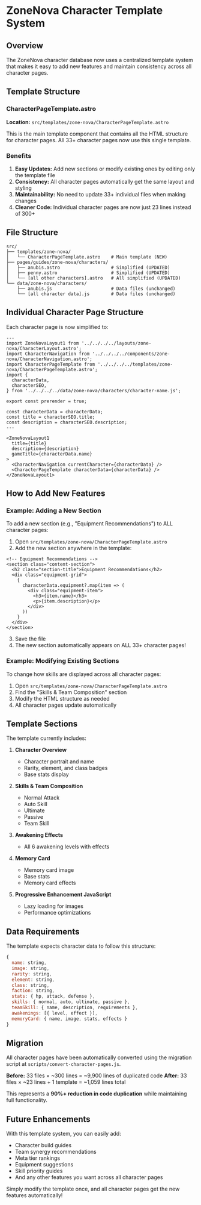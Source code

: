 # ZoneNova Character Template System

## Overview

The ZoneNova character database now uses a centralized template system that
makes it easy to add new features and maintain consistency across all character
pages.

## Template Structure

### CharacterPageTemplate.astro

**Location:** `src/templates/zone-nova/CharacterPageTemplate.astro`

This is the main template component that contains all the HTML structure for
character pages. All 33+ character pages now use this single template.

### Benefits

1. **Easy Updates:** Add new sections or modify existing ones by editing only
   the template file
2. **Consistency:** All character pages automatically get the same layout and
   styling
3. **Maintainability:** No need to update 33+ individual files when making
   changes
4. **Cleaner Code:** Individual character pages are now just 23 lines instead of
   300+

## File Structure

```
src/
├── templates/zone-nova/
│   └── CharacterPageTemplate.astro    # Main template (NEW)
├── pages/guides/zone-nova/characters/
│   ├── anubis.astro                   # Simplified (UPDATED)
│   ├── penny.astro                    # Simplified (UPDATED)
│   └── [all other characters].astro   # All simplified (UPDATED)
└── data/zone-nova/characters/
    ├── anubis.js                      # Data files (unchanged)
    └── [all character data].js        # Data files (unchanged)
```

## Individual Character Page Structure

Each character page is now simplified to:

```astro
---
import ZoneNovaLayout1 from '../../../../layouts/zone-nova/CharacterLayout.astro';
import CharacterNavigation from '../../../../components/zone-nova/CharacterNavigation.astro';
import CharacterPageTemplate from '../../../../templates/zone-nova/CharacterPageTemplate.astro';
import {
  characterData,
  characterSEO,
} from '../../../../data/zone-nova/characters/character-name.js';

export const prerender = true;

const characterData = characterData;
const title = characterSEO.title;
const description = characterSEO.description;
---

<ZoneNovaLayout1
  title={title}
  description={description}
  gameTitle={characterData.name}
>
  <CharacterNavigation currentCharacter={characterData} />
  <CharacterPageTemplate characterData={characterData} />
</ZoneNovaLayout1>
```

## How to Add New Features

### Example: Adding a New Section

To add a new section (e.g., "Equipment Recommendations") to ALL character pages:

1. Open `src/templates/zone-nova/CharacterPageTemplate.astro`
2. Add the new section anywhere in the template:

```astro
<!-- Equipment Recommendations -->
<section class="content-section">
  <h2 class="section-title">Equipment Recommendations</h2>
  <div class="equipment-grid">
    {
      characterData.equipment?.map(item => (
        <div class="equipment-item">
          <h3>{item.name}</h3>
          <p>{item.description}</p>
        </div>
      ))
    }
  </div>
</section>
```

3. Save the file
4. The new section automatically appears on ALL 33+ character pages!

### Example: Modifying Existing Sections

To change how skills are displayed across all character pages:

1. Open `src/templates/zone-nova/CharacterPageTemplate.astro`
2. Find the "Skills & Team Composition" section
3. Modify the HTML structure as needed
4. All character pages update automatically

## Template Sections

The template currently includes:

1. **Character Overview**
   - Character portrait and name
   - Rarity, element, and class badges
   - Base stats display

2. **Skills & Team Composition**
   - Normal Attack
   - Auto Skill
   - Ultimate
   - Passive
   - Team Skill

3. **Awakening Effects**
   - All 6 awakening levels with effects

4. **Memory Card**
   - Memory card image
   - Base stats
   - Memory card effects

5. **Progressive Enhancement JavaScript**
   - Lazy loading for images
   - Performance optimizations

## Data Requirements

The template expects character data to follow this structure:

```javascript
{
  name: string,
  image: string,
  rarity: string,
  element: string,
  class: string,
  faction: string,
  stats: { hp, attack, defense },
  skills: { normal, auto, ultimate, passive },
  teamSkill: { name, description, requirements },
  awakenings: [{ level, effect }],
  memoryCard: { name, image, stats, effects }
}
```

## Migration

All character pages have been automatically converted using the migration script
at `scripts/convert-character-pages.js`.

**Before:** 33 files × ~300 lines = ~9,900 lines of duplicated code **After:**
33 files × ~23 lines + 1 template = ~1,059 lines total

This represents a **90%+ reduction in code duplication** while maintaining full
functionality.

## Future Enhancements

With this template system, you can easily add:

- Character build guides
- Team synergy recommendations
- Meta tier rankings
- Equipment suggestions
- Skill priority guides
- And any other features you want across all character pages

Simply modify the template once, and all character pages get the new features
automatically!
